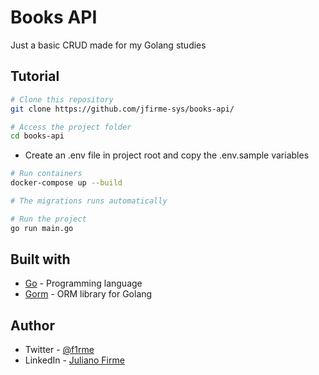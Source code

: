 # Books API

Just a basic CRUD made for my Golang studies

## Tutorial

```bash
# Clone this repository
git clone https://github.com/jfirme-sys/books-api/

# Access the project folder
cd books-api

```
- Create an .env file in project root and copy the .env.sample variables

```bash
# Run containers
docker-compose up --build

# The migrations runs automatically

# Run the project
go run main.go
```

## Built with

- [Go](https://go.dev/) - Programming language
- [Gorm](https://gorm.io/) - ORM library for Golang

## Author

- Twitter - [@f1rme](https://www.twitter.com/f1rme)
- LinkedIn - [Juliano Firme](https://www.linkedin.com/in/juliano-asfirme/)

